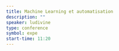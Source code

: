 ```yaml
---
title: Machine Learning et automatisation
description: ""
speaker: ludivine
type: conference
symbol: expe
start-time: 11:20
---
```

